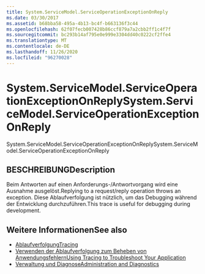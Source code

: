 ```yaml
---
title: System.ServiceModel.ServiceOperationExceptionOnReply
ms.date: 03/30/2017
ms.assetid: b68bba58-495a-4b13-bc4f-b663136f3c44
ms.openlocfilehash: 62f07fecb007428b86ccf879a7a2cbb2ff1c4f7f
ms.sourcegitcommit: bc293b14af795e0e999e3304dd40c0222cf2ffe4
ms.translationtype: MT
ms.contentlocale: de-DE
ms.lasthandoff: 11/26/2020
ms.locfileid: "96270028"
---
```

# <a name="systemservicemodelserviceoperationexceptiononreply"></a><span data-ttu-id="73c9e-102">System.ServiceModel.ServiceOperationExceptionOnReply</span><span class="sxs-lookup"><span data-stu-id="73c9e-102">System.ServiceModel.ServiceOperationExceptionOnReply</span></span>

<span data-ttu-id="73c9e-103">System.ServiceModel.ServiceOperationExceptionOnReply</span><span class="sxs-lookup"><span data-stu-id="73c9e-103">System.ServiceModel.ServiceOperationExceptionOnReply</span></span>  
  
## <a name="description"></a><span data-ttu-id="73c9e-104">BESCHREIBUNG</span><span class="sxs-lookup"><span data-stu-id="73c9e-104">Description</span></span>  

 <span data-ttu-id="73c9e-105">Beim Antworten auf einen Anforderungs-/Antwortvorgang wird eine Ausnahme ausgelöst.</span><span class="sxs-lookup"><span data-stu-id="73c9e-105">Replying to a request/reply operation throws an exception.</span></span> <span data-ttu-id="73c9e-106">Diese Ablaufverfolgung ist nützlich, um das Debugging während der Entwicklung durchzuführen.</span><span class="sxs-lookup"><span data-stu-id="73c9e-106">This trace is useful for debugging during development.</span></span>  
  
## <a name="see-also"></a><span data-ttu-id="73c9e-107">Weitere Informationen</span><span class="sxs-lookup"><span data-stu-id="73c9e-107">See also</span></span>

- [<span data-ttu-id="73c9e-108">Ablaufverfolgung</span><span class="sxs-lookup"><span data-stu-id="73c9e-108">Tracing</span></span>](index.md)
- [<span data-ttu-id="73c9e-109">Verwenden der Ablaufverfolgung zum Beheben von Anwendungsfehlern</span><span class="sxs-lookup"><span data-stu-id="73c9e-109">Using Tracing to Troubleshoot Your Application</span></span>](using-tracing-to-troubleshoot-your-application.md)
- [<span data-ttu-id="73c9e-110">Verwaltung und Diagnose</span><span class="sxs-lookup"><span data-stu-id="73c9e-110">Administration and Diagnostics</span></span>](../index.md)
